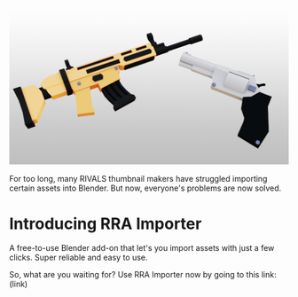 <p align="center">
  <img src="https://raw.githubusercontent.com/squidward5/RRA-Importer/refs/heads/main/New%20Project%20-%202025-09-20T225254.756.png" width="800">
</p>

For too long, many RIVALS thumbnail makers have struggled importing certain assets into Blender. But now, everyone's problems are now solved. 

# Introducing RRA Importer
A free-to-use Blender add-on that let's you import assets with just a few clicks. Super reliable and easy to use.

So, what are you waiting for? Use RRA Importer now by going to this link: (link)
